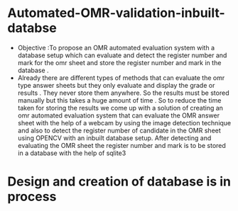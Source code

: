# Automated-OMR-validation-inbuilt-databse
* Objective :To propose an OMR automated evaluation system with a database setup which can evaluate and detect the register number and mark for the omr sheet and store the register number and mark in the database .
* Already there are different types of methods that can evaluate the omr type answer sheets but they only evaluate and display the grade or results . They never store them anywhere. So the results must be stored manually but this takes a huge amount of time . So to reduce the time taken for storing the results we come up with a solution of creating an omr automated evaluation system that can evaluate the OMR answer sheet with the help of a webcam by using the image detection technique and also to detect the register number of candidate in the OMR sheet using OPENCV with an inbuilt database setup. After detecting and evaluating the OMR sheet the register number and mark is to be stored in a database with the help of sqlite3 
# Design and creation of database is in process
